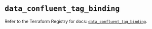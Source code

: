 # `data_confluent_tag_binding`

Refer to the Terraform Registry for docs: [`data_confluent_tag_binding`](https://registry.terraform.io/providers/confluentinc/confluent/2.9.0/docs/data-sources/tag_binding).
